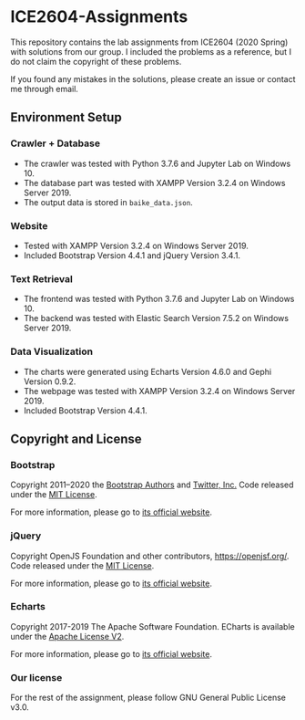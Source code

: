 # ICE2604-Assignments

This repository contains the lab assignments from ICE2604 (2020 Spring) with solutions from our group. 
I included the problems as a reference, but I do not claim the copyright of these problems.

If you found any mistakes in the solutions, please create an issue or contact me through email.

## Environment Setup

### Crawler + Database
* The crawler was tested with Python 3.7.6 and Jupyter Lab on Windows 10.
* The database part was tested with XAMPP Version 3.2.4 on Windows Server 2019.
* The output data is stored in `baike_data.json`.

### Website
* Tested with XAMPP Version 3.2.4 on Windows Server 2019.
* Included Bootstrap Version 4.4.1 and jQuery Version 3.4.1.

### Text Retrieval
* The frontend was tested with Python 3.7.6 and Jupyter Lab on Windows 10.
* The backend was tested with Elastic Search Version 7.5.2 on Windows Server 2019.

### Data Visualization
* The charts were generated using Echarts Version 4.6.0 and Gephi Version 0.9.2.
* The webpage was tested with XAMPP Version 3.2.4 on Windows Server 2019.
* Included Bootstrap Version 4.4.1.

## Copyright and License

### Bootstrap
Copyright 2011–2020 the [Bootstrap Authors](https://github.com/twbs/bootstrap/graphs/contributors) and [Twitter, Inc.](https://twitter.com) Code released under the [MIT License](https://github.com/twbs/bootstrap/blob/main/LICENSE).

For more information, please go to [its official website](https://getbootstrap.com/).

### jQuery
Copyright OpenJS Foundation and other contributors, https://openjsf.org/. Code released under the [MIT License](https://github.com/jquery/jquery/blob/master/LICENSE.txt).

For more information, please go to [its official website](https://jquery.com/).

### Echarts
Copyright 2017-2019 The Apache Software Foundation. ECharts is available under the [Apache License V2](https://github.com/apache/incubator-echarts/blob/master/LICENSE).

For more information, please go to [its official website](https://echarts.apache.org/en/index.html).

### Our license
For the rest of the assignment, please follow GNU General Public License v3.0.